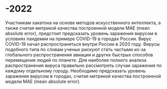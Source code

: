 # -2022
Участникам хакатона на основе методов искусственного интеллекта, а также считая метрикой качества построенной модели MAE (mean absolute error), предстоит предсказать уровень заражения вирусом в условиях пандемии на примере COVID-19 в городах России.    Вирус COVID-19 начал распространяться внутри России в 2020 году. Вирусы подобного типа по словам ученых рискуют стать частыми из-за глобального распространения авиации и других быстрых способов перемещения людей по планете. Для наиболее полного анализа распространения вируса правильно рассмотреть случаи заражения по каждому отдельному городу. Необходимо предсказать уровень заражения вирусом в городах, считая метрикой качества построенной модели MAE (mean absolute error).
